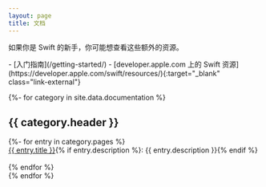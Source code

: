 ```yaml
---
layout: page
title: 文档
---
```


如果你是 Swift 的新手，你可能想查看这些额外的资源。

<div class="links links-list-nostyle" markdown="1">
- [入门指南](/getting-started/)
- [developer.apple.com 上的 Swift 资源](https://developer.apple.com/swift/resources/){:target="_blank" class="link-external"}
</div>

{%- for category in site.data.documentation %}
  <h2>
  {{ category.header }}
  </h2>
  <div>
  {%- for entry in category.pages %}
    <div>
    <a href="{{ entry.url }}">{{ entry.title }}</a>{% if entry.description %}: {{ entry.description }}{% endif %}
    </div>
    <br/>
  {% endfor %}
  </div>
{% endfor %}
